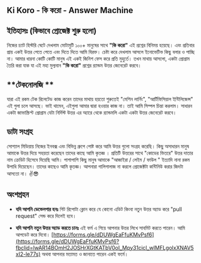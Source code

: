 ## Ki Koro - কি করো - Answer Machine ##

**ইতিহাসঃ (কিভাবে প্রোজেক্ট শুরু হলো)**
----
নিজের চ্যাট হিস্টরি ঘেটে দেখলাম মোটামুটি ১০০+ মানুষের সাথে **"কি করো"** এই প্রশ্নের বিনিময় হয়েছে।
 এবং প্রতিবার প্রায় একই উত্তর পেতে পেতে এবং দিতে দিতে আমি বিরক্ত। চেষ্টা করে দেখলাম আসলে ইনোভেটিভ কিছু বলার ও পাচ্ছি না।  আমার ধারনা কোটি কোটি মানুষ এই একই জিনিশ ফেস করে প্রতি মুহুর্তে। 
 তখন মাথায় আসলো,  একটা প্রোগ্রাম তৈরি করা যাক যা এই মহা মুল্যবান **"কি করো"** প্রশ্নের র‍্যান্ডম উত্তর জেনেরেট করবে। 
 
 **টেকনোলজি **
 ---
 যারা এই রকম টেক রিলেটেড কাজ করেন তাদের মাথায় হয়তো শুরুতেই "মেশিন লার্নিং", "আর্টিফিসিয়াল ইন্টিলিজেন্স" এই গুলা চলে আসছে। ভাই থামেন, এইগুলা আমার দ্বারা হওয়ার কাজ না। তাই আমি সিম্পল চিন্তা করলাম। সাধারন একটা জাভাস্ক্রিপ্ট প্রোগ্রাম যেটা নির্দিস্ট উত্তর এর অ্যারে থেকে র‍্যান্ডমলি একটা একটা উত্তর জেনেরেট করবে। 

**ডাটা সংগ্রহ**
---
সোশ্যাল মিডিয়ায় নিজের ইনবক্স এবং বিভিন্ন গ্রুপে পোষ্ট করে আমি উত্তর গুলো সংগ্রহ করেছি। কিছু অসাধারন মানুষ আমাকে উত্তর দিয়ে সহয়তা করেছেন তাদের কাছে আমি কৃতজ্ঞ । প্রতিটি উত্তরের সাথে "কোডের ভিতরে" উত্তর দাতার নাম ক্রেডিট হিসেবে দিয়েছি আমি। 
পাশাপাশি কিছু মানুষ আমাকে "আজাইরা / লেইম / ফাউল " ইত্যাদি নানা রকম উপাধি দিয়েছেন। তাদের কাছেও আমি কৃতজ্ঞ। আপনারা গালিগালাজ না করলে প্রোজেক্টটা কন্টিনিউ করার জিদটা আসতো না। ✌😎

**অংশগ্রহন**
----

 - **যদি আপনি ডেভেলপার হনঃ**
গিট রিপোটা ক্লোন করে যে কোনো এডিট কিংবা নতুন উত্তর অ্যাড করে "pull request" সেন্ড করে দিলেই হবে।

 - **যদি আপনি নতুন উত্তর অ্যাড করতে চানঃ**
এই ফর্ম এ গিয়ে আপনার উত্তর লিখে সাবমিট করতে পারেন। আমি আপডেট করে দিবো। 
[https://forms.gle/dDUWgEaFfuKMvPsf6](https://forms.gle/dDUWgEaFfuKMvPsf6?fbclid=IwAR14BOmH2JOSHrXGtKATbV0oI_Mpy31cicl_wIMFLgolxXNAV5xI2-le77s)
অথবা আপনার মতামত ও জানাতে পারেন একই ফর্মে। 